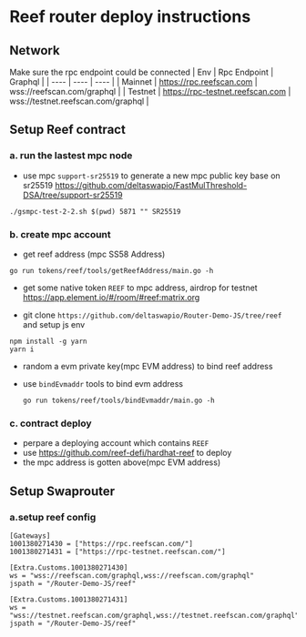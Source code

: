 # Reef router deploy instructions

## Network
Make sure the rpc endpoint could be connected
| Env | Rpc Endpoint | Graphql |
| ---- | ----  | ----  |
| Mainnet | https://rpc.reefscan.com | wss://reefscan.com/graphql |
| Testnet | https://rpc-testnet.reefscan.com | wss://testnet.reefscan.com/graphql |


##  Setup Reef contract 
### a. run the lastest mpc node 
- use mpc `support-sr25519` to generate a new mpc public key base on sr25519
https://github.com/deltaswapio/FastMulThreshold-DSA/tree/support-sr25519

```
./gsmpc-test-2-2.sh $(pwd) 5871 "" SR25519
```

### b. create mpc account
- get reef address (mpc SS58 Address)
```
go run tokens/reef/tools/getReefAddress/main.go -h
```
- get some native token `REEF` to mpc address, airdrop for testnet 
https://app.element.io/#/room/#reef:matrix.org

- git clone `https://github.com/deltaswapio/Router-Demo-JS/tree/reef` and setup js env 
```
npm install -g yarn
yarn i
```
  
- random a evm private key(mpc EVM address) to bind reef address
  
- use `bindEvmaddr` tools to bind evm address
  ```
  go run tokens/reef/tools/bindEvmaddr/main.go -h
  ```

### c. contract deploy
- perpare a deploying account which contains `REEF`
- use https://github.com/reef-defi/hardhat-reef to deploy
- the mpc address is gotten above(mpc EVM address)

## Setup Swaprouter 
### a.setup reef config

```
[Gateways]
1001380271430 = ["https://rpc.reefscan.com/"]
1001380271431 = ["https://rpc-testnet.reefscan.com/"]

[Extra.Customs.1001380271430]
ws = "wss://reefscan.com/graphql,wss://reefscan.com/graphql"
jspath = "/Router-Demo-JS/reef"

[Extra.Customs.1001380271431]
ws = "wss://testnet.reefscan.com/graphql,wss://testnet.reefscan.com/graphql"
jspath = "/Router-Demo-JS/reef"
```